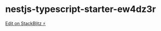 # nestjs-typescript-starter-ew4dz3r

[Edit on StackBlitz ⚡️](https://stackblitz.com/edit/nestjs-typescript-starter-hppc2y)
